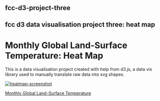 ## fcc-d3-project-three
## fcc d3 data visualisation project three: heat map

# Monthly Global Land-Surface Temperature: Heat Map

This is a data visualisation project created with help from d3.js, a data vis library used to manually translate raw data into svg shapes.

[![heatmap-screenshot](https://user-images.githubusercontent.com/57681651/98584155-64309180-22bd-11eb-8af9-17376be80f44.JPG)](https://mike1234-pixel.github.io/fcc-d3-project-three/)

[Monthly Global Land-Surface Temperature](https://mike1234-pixel.github.io/fcc-d3-project-three/)
